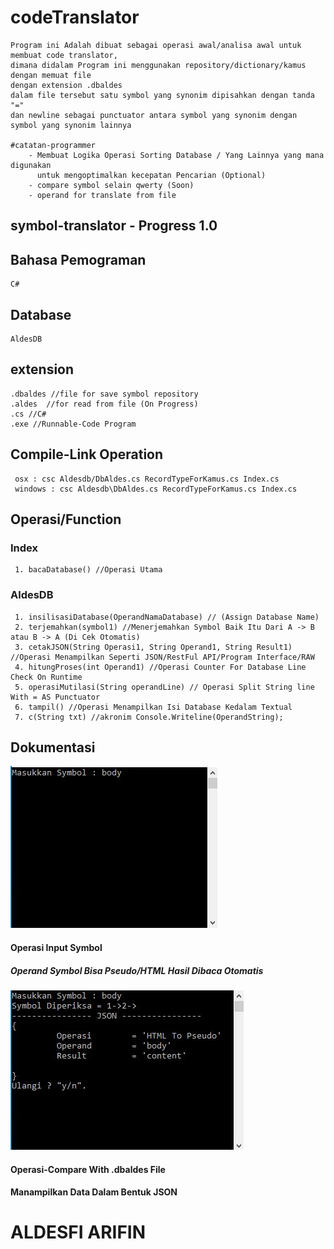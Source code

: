 # codeTranslator
    Program ini Adalah dibuat sebagai operasi awal/analisa awal untuk membuat code translator,
    dimana didalam Program ini menggunakan repository/dictionary/kamus dengan memuat file
    dengan extension .dbaldes 
    dalam file tersebut satu symbol yang synonim dipisahkan dengan tanda "=" 
    dan newline sebagai punctuator antara symbol yang synonim dengan symbol yang synonim lainnya
    
    #catatan-programmer
        - Membuat Logika Operasi Sorting Database / Yang Lainnya yang mana digunakan
          untuk mengoptimalkan kecepatan Pencarian (Optional)
        - compare symbol selain qwerty (Soon)
        - operand for translate from file 

## symbol-translator - Progress 1.0
## Bahasa Pemograman 
    C#
## Database 
    AldesDB
## extension 
    .dbaldes //file for save symbol repository
    .aldes  //for read from file (On Progress)
    .cs //C#
    .exe //Runnable-Code Program
  
## Compile-Link Operation
     osx : csc Aldesdb/DbAldes.cs RecordTypeForKamus.cs Index.cs
     windows : csc Aldesdb\DbAldes.cs RecordTypeForKamus.cs Index.cs
 
## Operasi/Function
### Index
     1. bacaDatabase() //Operasi Utama

### AldesDB
     1. insilisasiDatabase(OperandNamaDatabase) // (Assign Database Name)
     2. terjemahkan(symbol1) //Menerjemahkan Symbol Baik Itu Dari A -> B atau B -> A (Di Cek Otomatis)
     3. cetakJSON(String Operasi1, String Operand1, String Result1) //Operasi Menampilkan Seperti JSON/RestFul API/Program Interface/RAW
     4. hitungProses(int Operand1) //Operasi Counter For Database Line Check On Runtime 
     5. operasiMutilasi(String operandLine) // Operasi Split String line With = AS Punctuator
     6. tampil() //Operasi Menampilkan Isi Database Kedalam Textual
     7. c(String txt) //akronim Console.Writeline(OperandString); 

## Dokumentasi

![alt tag](Dokumentasi/addSymbolHTML.JPG)

#### Operasi Input Symbol 
##### Operand Symbol Bisa Pseudo/HTML Hasil Dibaca Otomatis

![alt tag](Dokumentasi/pseudoToHTML.JPG)

#### Operasi-Compare With .dbaldes File
#### Manampilkan Data Dalam Bentuk JSON




# ALDESFI ARIFIN
